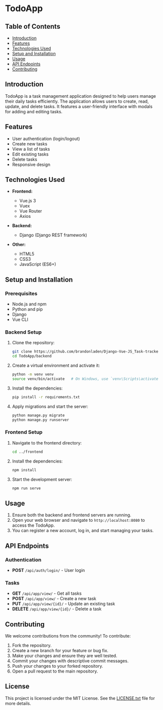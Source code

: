 # TodoApp

## Table of Contents

- [Introduction](#introduction)
- [Features](#features)
- [Technologies Used](#technologies-used)
- [Setup and Installation](#setup-and-installation)
- [Usage](#usage)
- [API Endpoints](#api-endpoints)
- [Contributing](#contributing)

## Introduction

TodoApp is a task management application designed to help users manage their daily tasks efficiently. The application allows users to create, read, update, and delete tasks. It features a user-friendly interface with modals for adding and editing tasks.

## Features

- User authentication (login/logout)
- Create new tasks
- View a list of tasks
- Edit existing tasks
- Delete tasks
- Responsive design

## Technologies Used

- **Frontend:**
  - Vue.js 3
  - Vuex
  - Vue Router
  - Axios

- **Backend:**
  - Django (Django REST framework)

- **Other:**
  - HTML5
  - CSS3
  - JavaScript (ES6+) 

## Setup and Installation

### Prerequisites

- Node.js and npm
- Python and pip
- Django
- Vue CLI

### Backend Setup

1. Clone the repository:
    ```sh
    git clone https://github.com/brandonladen/Django-Vue-JS_Task-tracker
    cd TodoApp/backend
    ```

2. Create a virtual environment and activate it:
    ```sh
    python -m venv venv
    source venv/bin/activate   # On Windows, use `venv\Scripts\activate`
    ```

3. Install the dependencies:
    ```sh
    pip install -r requirements.txt
    ```

4. Apply migrations and start the server:
    ```sh
    python manage.py migrate
    python manage.py runserver
    ```

### Frontend Setup

1. Navigate to the frontend directory:
    ```sh
    cd ../frontend
    ```

2. Install the dependencies:
    ```sh
    npm install
    ```

3. Start the development server:
    ```sh
    npm run serve
    ```

## Usage

1. Ensure both the backend and frontend servers are running.
2. Open your web browser and navigate to `http://localhost:8080` to access the TodoApp.
3. You can register a new account, log in, and start managing your tasks.

## API Endpoints

### Authentication

- **POST** `/api/auth/login/` - User login

### Tasks

- **GET** `/api/app/view/` - Get all tasks
- **POST** `/api/app/view/` - Create a new task
- **PUT** `/api/app/view/{id}/` - Update an existing task
- **DELETE** `/api/app/view/{id}/` - Delete a task

## Contributing

We welcome contributions from the community! To contribute:

1. Fork the repository.
2. Create a new branch for your feature or bug fix.
3. Make your changes and ensure they are well tested.
4. Commit your changes with descriptive commit messages.
5. Push your changes to your forked repository.
6. Open a pull request to the main repository.

## License

This project is licensed under the MIT License. See the  [LICENSE.txt](LICENSE.txt) file for more details.
